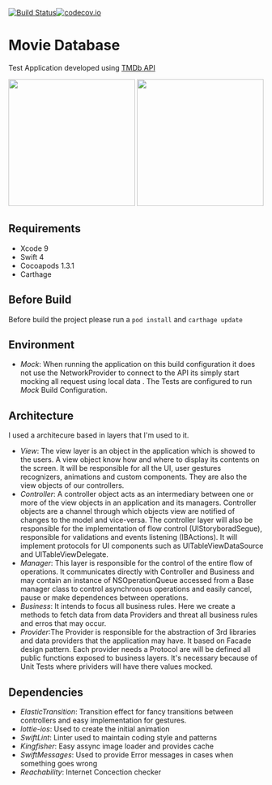 [![Build Status][travis-image]][travis-url][![codecov.io](https://codecov.io/github/leandroluquetti/nmdb/coverage.svg?branch=master)](https://codecov.io/github/leandroluquetti/nmdb?branch=master)

# Movie Database

Test Application developed using [TMDb API](https://developers.themoviedb.org)

<img src="screenshots/ss01.png?raw=true" width="250"> <img src="screenshots/ss03.png?raw=true" width="250">

## Requirements

 - Xcode 9
 - Swift 4
 - Cocoapods 1.3.1
 - Carthage

## Before Build

Before build the project please run a `pod install` and `carthage update`

## Environment

 - *Mock*: When running the application on this build configuration it does not use the NetworkProvider to connect to the API its simply start mocking all request using local data
 .
The Tests are configured to run *Mock* Build Configuration. 

## Architecture

I used a architecure based in layers that I'm used to it.

 - *View*: The view layer is an object in the application which is showed to the users. A view object know how and where to display its contents on the screen. It will be responsible for all the UI, user gestures recognizers, animations and custom components. They are also the view objects of our controllers.
 - *Controller*: A controller object acts as an intermediary between one or more of the view objects in an application and its managers. Controller objects are a channel through which objects view are notified of changes to the model and vice-versa. The controller layer will also be responsible for the implementation of flow control (UIStoryboradSegue), responsible for validations and events listening (IBActions). It will implement protocols for UI components such as UITableViewDataSource and UITableViewDelegate.
 - *Manager*: This layer is responsible for the control of the entire flow of operations. It communicates directly with Controller and Business and may contain an instance of NSOperationQueue accessed from a Base manager class to control asynchronous operations and easily cancel, pause or make dependences between operations.
 - *Business*: It intends to focus all business rules. Here we create a methods to fetch data from data Providers and threat all business rules and erros that may occur.
 - *Provider*:The Provider is responsible for the abstraction of 3rd libraries and data providers that the application may have. It based on Facade design pattern. Each provider needs a Protocol are will be defined all public functions exposed to business layers. It's necessary because of Unit Tests where prividers will have there values mocked.

## Dependencies

 - *ElasticTransition*: Transition effect for fancy transitions between controllers and easy implementation for gestures.
 - *lottie-ios*: Used to create the initial animation
 - *SwiftLint*: Linter used to maintain coding style and patterns
 - *Kingfisher*: Easy assync image loader and provides cache
 - *SwiftMessages*: Used to provide Error messages in cases when something goes wrong
 - *Reachability*: Internet Concection checker
 
[travis-image]: https://travis-ci.org/leandroluquetti/nmdb.svg?branch=master
[travis-url]: https://travis-ci.org/leandroluquetti/nmdb
 
